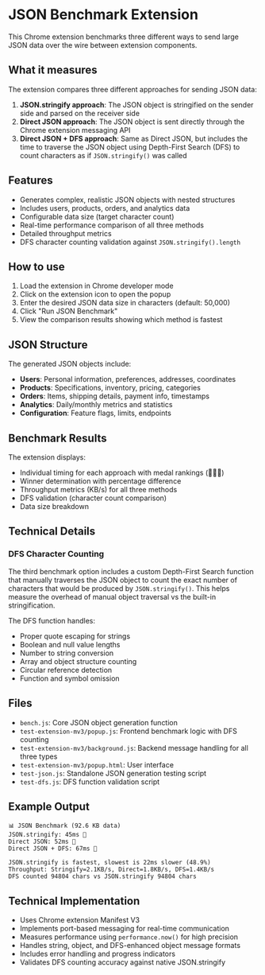 # JSON Benchmark Extension

This Chrome extension benchmarks three different ways to send large JSON data over the wire between extension components.

## What it measures

The extension compares three different approaches for sending JSON data:

1. **JSON.stringify approach**: The JSON object is stringified on the sender side and parsed on the receiver side
2. **Direct JSON approach**: The JSON object is sent directly through the Chrome extension messaging API
3. **Direct JSON + DFS approach**: Same as Direct JSON, but includes the time to traverse the JSON object using Depth-First Search (DFS) to count characters as if `JSON.stringify()` was called

## Features

- Generates complex, realistic JSON objects with nested structures
- Includes users, products, orders, and analytics data
- Configurable data size (target character count)
- Real-time performance comparison of all three methods
- Detailed throughput metrics
- DFS character counting validation against `JSON.stringify().length`

## How to use

1. Load the extension in Chrome developer mode
2. Click on the extension icon to open the popup
3. Enter the desired JSON data size in characters (default: 50,000)
4. Click "Run JSON Benchmark"
5. View the comparison results showing which method is fastest

## JSON Structure

The generated JSON objects include:

- **Users**: Personal information, preferences, addresses, coordinates
- **Products**: Specifications, inventory, pricing, categories
- **Orders**: Items, shipping details, payment info, timestamps
- **Analytics**: Daily/monthly metrics and statistics
- **Configuration**: Feature flags, limits, endpoints

## Benchmark Results

The extension displays:

- Individual timing for each approach with medal rankings (🥇🥈🥉)
- Winner determination with percentage difference
- Throughput metrics (KB/s) for all three methods
- DFS validation (character count comparison)
- Data size breakdown

## Technical Details

### DFS Character Counting

The third benchmark option includes a custom Depth-First Search function that manually traverses the JSON object to count the exact number of characters that would be produced by `JSON.stringify()`. This helps measure the overhead of manual object traversal vs the built-in stringification.

The DFS function handles:

- Proper quote escaping for strings
- Boolean and null value lengths
- Number to string conversion
- Array and object structure counting
- Circular reference detection
- Function and symbol omission

## Files

- `bench.js`: Core JSON object generation function
- `test-extension-mv3/popup.js`: Frontend benchmark logic with DFS counting
- `test-extension-mv3/background.js`: Backend message handling for all three types
- `test-extension-mv3/popup.html`: User interface
- `test-json.js`: Standalone JSON generation testing script
- `test-dfs.js`: DFS function validation script

## Example Output

```
📊 JSON Benchmark (92.6 KB data)
JSON.stringify: 45ms 🥇
Direct JSON: 52ms 🥈
Direct JSON + DFS: 67ms 🥉

JSON.stringify is fastest, slowest is 22ms slower (48.9%)
Throughput: Stringify=2.1KB/s, Direct=1.8KB/s, DFS=1.4KB/s
DFS counted 94804 chars vs JSON.stringify 94804 chars
```

## Technical Implementation

- Uses Chrome extension Manifest V3
- Implements port-based messaging for real-time communication
- Measures performance using `performance.now()` for high precision
- Handles string, object, and DFS-enhanced object message formats
- Includes error handling and progress indicators
- Validates DFS counting accuracy against native JSON.stringify
